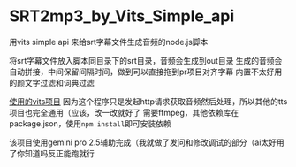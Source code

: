 # SRT2mp3_by_Vits_Simple_api

用vits simple api 来给srt字幕文件生成音频的node.js脚本

将srt字幕文件放入脚本同目录下的srt目录，音频会生成到out目录
生成的音频会自动拼接，中间保留间隔时间，做到可以直接拖到pr项目对齐字幕
内置不太好用的颜文字过滤和词典过滤

[使用的vits项目](https://github.com/Artrajz/vits-simple-api)
因为这个程序只是发起http请求获取音频然后处理，所以其他的tts项目也完全通用（应该，改一改就好了
需要ffmpeg，其他依赖库在package.json，使用`npm install`即可安装依赖

该项目使用gemini pro 2.5辅助完成（我就做了发问和修改调试的部分（ai太好用了你知道吗反正能跑就行